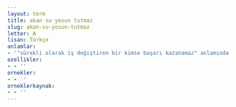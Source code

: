 ```yaml
---
layout: term
title: akan su yosun tutmaz
slug: akan-su-yosun-tutmaz
letter: A
lisan: Türkçe
anlamlar:
- '"sürekli olarak iş değiştiren bir kimse başarı kazanamaz" anlamında kullanılan bir söz'
ozellikler:
- - ''
ornekler:
- - ''
orneklerkaynak:
- - ''
---
```

